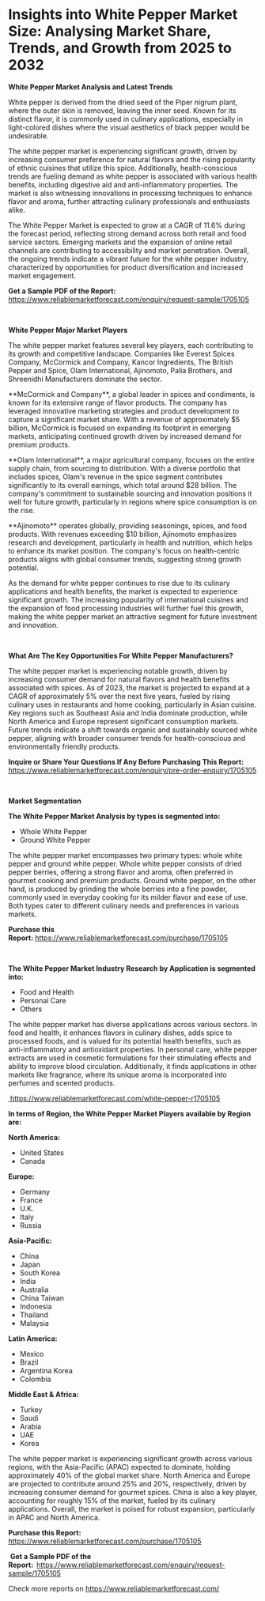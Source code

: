 <p><h1>Insights into White Pepper Market Size: Analysing Market Share, Trends, and Growth from 2025 to 2032</h1></p><p><strong>White Pepper Market Analysis and Latest Trends</strong></p>
<p><p>White pepper is derived from the dried seed of the Piper nigrum plant, where the outer skin is removed, leaving the inner seed. Known for its distinct flavor, it is commonly used in culinary applications, especially in light-colored dishes where the visual aesthetics of black pepper would be undesirable. </p><p>The white pepper market is experiencing significant growth, driven by increasing consumer preference for natural flavors and the rising popularity of ethnic cuisines that utilize this spice. Additionally, health-conscious trends are fueling demand as white pepper is associated with various health benefits, including digestive aid and anti-inflammatory properties. The market is also witnessing innovations in processing techniques to enhance flavor and aroma, further attracting culinary professionals and enthusiasts alike.</p><p>The White Pepper Market is expected to grow at a CAGR of 11.6% during the forecast period, reflecting strong demand across both retail and food service sectors. Emerging markets and the expansion of online retail channels are contributing to accessibility and market penetration. Overall, the ongoing trends indicate a vibrant future for the white pepper industry, characterized by opportunities for product diversification and increased market engagement.</p></p>
<p><strong>Get a Sample PDF of the Report:&nbsp;</strong> <a href="https://www.reliablemarketforecast.com/enquiry/request-sample/1705105?utm_campaign=2475&utm_medium=2&utm_source=Github&utm_content=ia&utm_term=14022025&utm_id=white-pepper">https://www.reliablemarketforecast.com/enquiry/request-sample/1705105</a></p>
<p>&nbsp;</p>
<p><strong>White Pepper Major Market Players</strong></p>
<p><p>The white pepper market features several key players, each contributing to its growth and competitive landscape. Companies like Everest Spices Company, McCormick and Company, Kancor Ingredients, The British Pepper and Spice, Olam International, Ajinomoto, Palia Brothers, and Shreenidhi Manufacturers dominate the sector.</p><p>**McCormick and Company**, a global leader in spices and condiments, is known for its extensive range of flavor products. The company has leveraged innovative marketing strategies and product development to capture a significant market share. With a revenue of approximately $5 billion, McCormick is focused on expanding its footprint in emerging markets, anticipating continued growth driven by increased demand for premium products.</p><p>**Olam International**, a major agricultural company, focuses on the entire supply chain, from sourcing to distribution. With a diverse portfolio that includes spices, Olam's revenue in the spice segment contributes significantly to its overall earnings, which total around $28 billion. The company's commitment to sustainable sourcing and innovation positions it well for future growth, particularly in regions where spice consumption is on the rise.</p><p>**Ajinomoto** operates globally, providing seasonings, spices, and food products. With revenues exceeding $10 billion, Ajinomoto emphasizes research and development, particularly in health and nutrition, which helps to enhance its market position. The company's focus on health-centric products aligns with global consumer trends, suggesting strong growth potential.</p><p>As the demand for white pepper continues to rise due to its culinary applications and health benefits, the market is expected to experience significant growth. The increasing popularity of international cuisines and the expansion of food processing industries will further fuel this growth, making the white pepper market an attractive segment for future investment and innovation.</p></p>
<p>&nbsp;</p>
<p><strong>What Are The Key Opportunities For White Pepper Manufacturers?</strong></p>
<p><p>The white pepper market is experiencing notable growth, driven by increasing consumer demand for natural flavors and health benefits associated with spices. As of 2023, the market is projected to expand at a CAGR of approximately 5% over the next five years, fueled by rising culinary uses in restaurants and home cooking, particularly in Asian cuisine. Key regions such as Southeast Asia and India dominate production, while North America and Europe represent significant consumption markets. Future trends indicate a shift towards organic and sustainably sourced white pepper, aligning with broader consumer trends for health-conscious and environmentally friendly products.</p></p>
<p><strong>Inquire or Share Your Questions If Any Before Purchasing This Report:</strong> <a href="https://www.reliablemarketforecast.com/enquiry/pre-order-enquiry/1705105?utm_campaign=2475&utm_medium=2&utm_source=Github&utm_content=ia&utm_term=14022025&utm_id=white-pepper">https://www.reliablemarketforecast.com/enquiry/pre-order-enquiry/1705105</a></p>
<p>&nbsp;</p>
<p><strong>Market Segmentation</strong></p>
<p><strong>The White Pepper Market Analysis by types is segmented into:</strong></p>
<p><ul><li>Whole White Pepper</li><li>Ground White Pepper</li></ul></p>
<p><p>The white pepper market encompasses two primary types: whole white pepper and ground white pepper. Whole white pepper consists of dried pepper berries, offering a strong flavor and aroma, often preferred in gourmet cooking and premium products. Ground white pepper, on the other hand, is produced by grinding the whole berries into a fine powder, commonly used in everyday cooking for its milder flavor and ease of use. Both types cater to different culinary needs and preferences in various markets.</p></p>
<p><strong>Purchase this Report:&nbsp;</strong><a href="https://www.reliablemarketforecast.com/purchase/1705105?utm_campaign=2475&utm_medium=2&utm_source=Github&utm_content=ia&utm_term=14022025&utm_id=white-pepper">https://www.reliablemarketforecast.com/purchase/1705105</a></p>
<p>&nbsp;</p>
<p><strong>The White Pepper Market Industry Research by Application is segmented into:</strong></p>
<p><ul><li>Food and Health</li><li>Personal Care</li><li>Others</li></ul></p>
<p><p>The white pepper market has diverse applications across various sectors. In food and health, it enhances flavors in culinary dishes, adds spice to processed foods, and is valued for its potential health benefits, such as anti-inflammatory and antioxidant properties. In personal care, white pepper extracts are used in cosmetic formulations for their stimulating effects and ability to improve blood circulation. Additionally, it finds applications in other markets like fragrance, where its unique aroma is incorporated into perfumes and scented products.</p></p>
<p><a href="https://www.reliablemarketforecast.com/white-pepper-r1705105?utm_campaign=2475&utm_medium=2&utm_source=Github&utm_content=ia&utm_term=14022025&utm_id=white-pepper">&nbsp;https://www.reliablemarketforecast.com/white-pepper-r1705105</a></p>
<p><strong>In terms of Region, the White Pepper Market Players available by Region are:</strong></p>
<p>
    <p> <strong> North America: </strong>
        <ul>
            <li>United States</li>
            <li>Canada</li>
        </ul>
        </p> 
    <p> <strong> Europe: </strong>
        <ul>
            <li>Germany</li>
            <li>France</li>
            <li>U.K.</li>
            <li>Italy</li>
            <li>Russia</li>
        </ul>
        </p> 
    <p> <strong> Asia-Pacific: </strong>
        <ul>
            <li>China</li>
            <li>Japan</li>
            <li>South Korea</li>
            <li>India</li>
            <li>Australia</li>
            <li>China Taiwan</li>
            <li>Indonesia</li>
            <li>Thailand</li>
            <li>Malaysia</li>
        </ul>
        </p> 
    <p> <strong> Latin America: </strong>
        <ul>
            <li>Mexico</li>
            <li>Brazil</li>
            <li>Argentina Korea</li>
            <li>Colombia</li>
        </ul>
        </p> 
    <p> <strong> Middle East & Africa: </strong>
        <ul>
            <li>Turkey</li>
            <li>Saudi</li>
            <li>Arabia</li>
            <li>UAE</li>
            <li>Korea</li>
        </ul>
    </p>
    </p>
<p><p>The white pepper market is experiencing significant growth across various regions, with the Asia-Pacific (APAC) expected to dominate, holding approximately 40% of the global market share. North America and Europe are projected to contribute around 25% and 20%, respectively, driven by increasing consumer demand for gourmet spices. China is also a key player, accounting for roughly 15% of the market, fueled by its culinary applications. Overall, the market is poised for robust expansion, particularly in APAC and North America.</p></p>
<p><strong>Purchase this Report: </strong><a href="https://www.reliablemarketforecast.com/purchase/1705105?utm_campaign=2475&utm_medium=2&utm_source=Github&utm_content=ia&utm_term=14022025&utm_id=white-pepper">https://www.reliablemarketforecast.com/purchase/1705105</a></p>
<p>&nbsp;<strong>Get a Sample PDF of the Report:&nbsp;&nbsp;</strong><a href="https://www.reliablemarketforecast.com/enquiry/request-sample/1705105?utm_campaign=2475&utm_medium=2&utm_source=Github&utm_content=ia&utm_term=14022025&utm_id=white-pepper">https://www.reliablemarketforecast.com/enquiry/request-sample/1705105</a></p>
<p><strong></strong></p>
<p>Check more reports on <a href="https://www.reliablemarketforecast.com/?utm_campaign=2475&utm_medium=2&utm_source=Github&utm_content=ia&utm_term=14022025&utm_id=white-pepper">https://www.reliablemarketforecast.com/</a></p>